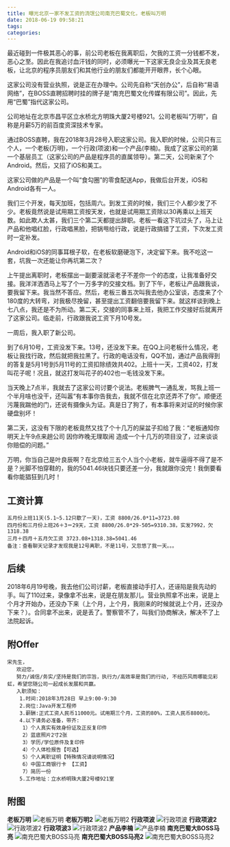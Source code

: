 ```yaml
---
title: 曝光北京一家不发工资的流氓公司南充巴蜀文化，老板叫万明
date: 2018-06-19 09:58:21
tags:
categories:
---
```


最近碰到一件极其恶心的事，前公司老板在我离职后，欠我的工资一分钱都不发，恶心之至。因此在我追讨血汗钱的同时，必须曝光一下这家无良企业及其无良老板，让北京的程序员朋友们和其他行业的朋友们都能开开眼界，长个心眼。

这家公司没有营业执照，说是正在办理中。公司先自称“天创办公”，后自称“易语网络”，在BOSS直聘招聘时挂的牌子是“南充巴蜀文化传媒有限公司”。因此，先用“巴蜀”指代这家公司。

公司地址在北京市昌平区立水桥北方明珠大厦2号楼921。公司老板叫“万明”，自称是月薪5万的前百度资深技术专家。

通过BOSS直聘，我在2018年3月28号入职这家公司。我入职的时候，公司只有三个人，一个老板(万明)，一个行政(项波)和一个产品(李楠)。我成了这家公司的第一个基层员工（这家公司的产品是程序员的直属领导）。第二天，公司新来了个Android。然后，又招了iOS和美工。

这家公司做的产品是一个叫“食勾圈”的零食配送App，我做后台开发，iOS和Android各有一人。

我们三个开发，每天加班，包括周六。到发工资的时候，我们三个人都少发了不少。老板竟然说是试用期工资按天发，也就是试用期工资除以30再乘以上班天数。如此欺人太甚，我们三个第二天都提出辞职。老板一看这下坑过头了，马上让产品和他唱红脸，行政唱黑脸，把锅甩给行政，说是行政搞错了工资，下次发工资时一定补发。

Android和iOS的同事耳根子软，在老板软磨硬泡下，决定留下来。我不吃这一套，坑我一次还能让你再坑第二次？

上午提出离职时，老板摆出一副要滚就滚老子不差你一个的态度，让我准备好交接。我洋洋洒洒马上写了个一万多字的交接文档。到了下午，老板让产品跟我谈，要我留下来。我当然不答应。然后，老板三番五次叫我去他办公室谈，态度来了个180度的大转弯，对我极尽挽留，甚至提出工资翻倍要我留下来。就这样谈到晚上七八点，我还是不为所动。第二天，交接的同事来上班，我把工作交接好后就离开了这家公司。临走前，行政跟我说工资下月10号发。

一周后，我入职了新公司。

到了6月10号，工资没发下来。13号，还没发下来。在QQ上问老板什么情况，老板让我找行政，然后就把我拉黑了。行政的电话没有，QQ不加，通过产品我得到的答复是5月1号到5月11号的工资扣除绩效共402。上班十一天，工资402，打发叫花子呢！况且，就这打发叫花子的402也一毛钱没发下来。

当天晚上7点半，我就去了这家公司讨要个说法。老板脾气一通乱发，骂我上班一个半月啥也没干，还叫嚣“有本事你告我去，我就不信在北京还弄不了你”。顺便还污蔑我踹他的门，还说有摄像头为证。真是日了狗了，有本事将来对证的时候你家硬盘别坏！

第二天，这没有下限的老板竟然又找了个十几万的屎盆子扣给了我：“老板通知你明天上午9点来趟公司 因你昨晚无理取闹 造成一个十几万的项目没了，过来谈谈你赔偿的问题。”

万明，你当自己是叶良辰啊？在北京给三五个人当个小老板，就牛逼得不得了是不是？光脚不怕穿鞋的，我的5041.46块钱只要还差一分，我就跟你没完！我倒要看看你能猖狂到几时！

## 工资计算

```
五月份上班11天(5.1~5.12只歇了一天)，工资 8800/26.0*11=3723.08
四月份和三月份上班26＋3＝29天，工资 8800/26.0*29-505=9310.38，实发7992，欠1318.38
三月＋四月＋五月欠工资 3723.08+1318.38=5041.46
备注：查看聊天记录才发现我是12号离职，不是11号，又忽悠了我一天。。。
```

## 后续

2018年6月19号晚，我去他们公司讨薪，老板直接动手打人，还诬陷是我先动的手。叫了110过来，录像拿不出来，说是在朋友那儿。营业执照拿不出来，说是上个月才开始办，还没办下来（上个月，上个月，我刚来的时候就说上个月，还没办下来？）。合同拿不出来，说是丢了。警察管不了，叫我们协商解决，解决不了上法院起诉。

## 附Offer

```
宋先生，
   欢迎您，
   努力/诚信/务实/坚持是我们的宗旨，执行力/高效率是我们的行动, 不经历风雨哪能见彩虹，希望您随公司一起成长发展和共赢。
   入职须知：
    1.时间:2018年3月28日 早上9:00-9:30
    2.岗位:Java开发工程师
    3.薪酬:正式工资人民币11000元。试用期三个月，工资的80%，工资人民币8800元。
    4.以下请务必准备，带齐:
     1）个人真实有效身份证及正反复印件
     2）蓝底照片2寸2张
     3）学历/学位原件及复印件
     4）个人体检报告【可选】
     5）个人离职证明【特殊情况请说明情况】
     6）中国工商银行卡 【工资】
     7）简历一份
    5.工作地址：立水桥明珠大厦2号楼921室
```

## 附图

**老板万明**
![老板万明](https://raw.githubusercontent.com/baijifeilong/resources/master/bashu/wanming.png)
**老板万明2**
![老板万明2](https://raw.githubusercontent.com/baijifeilong/resources/master/bashu/wanming2.png)
**行政项波**
![行政项波](https://raw.githubusercontent.com/baijifeilong/resources/master/bashu/linan.png)
**行政项波2**
![行政项波2](https://raw.githubusercontent.com/baijifeilong/resources/master/bashu/xiangbo.png)
**行政项波3**
![行政项波2](https://raw.githubusercontent.com/baijifeilong/resources/master/bashu/xiangbo2.png)
**产品李楠**
![产品李楠](https://raw.githubusercontent.com/baijifeilong/resources/master/bashu/linan2.png)
**南充巴蜀大BOSS马亮**
![南充巴蜀大BOSS马亮](https://raw.githubusercontent.com/baijifeilong/resources/master/bashu/maliang.png)
**南充巴蜀大BOSS马亮2**
![南充巴蜀大BOSS马亮2](https://raw.githubusercontent.com/baijifeilong/resources/master/bashu/maliang2.png)

